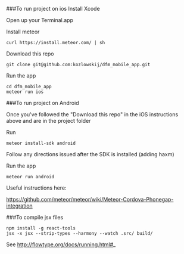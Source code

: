 ###To run project on ios
Install Xcode

Open up your Terminal.app

Install meteor
```
curl https://install.meteor.com/ | sh
```

Download this repo
```
git clone git@github.com:kozlowskij/dfm_mobile_app.git
```

Run the app
```
cd dfm_mobile_app
meteor run ios
```

###To run project on Android

Once you've followed the "Download this repo" in the iOS instructions above and are in the project folder

Run

```
meteor install-sdk android
```

Follow any directions issued after the SDK is installed (adding haxm)

Run the app

```
meteor run android
```


Useful instructions here:

https://github.com/meteor/meteor/wiki/Meteor-Cordova-Phonegap-integration


###To compile jsx files
```
npm install -g react-tools
jsx -x jsx --strip-types --harmony --watch .src/ build/
```

See http://flowtype.org/docs/running.html#_
